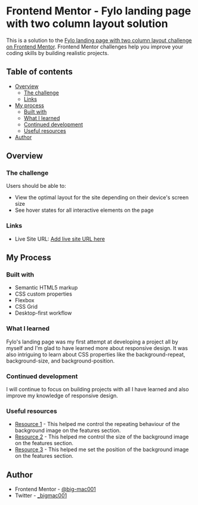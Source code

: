 # Frontend Mentor - Fylo landing page with two column layout solution

This is a solution to the [Fylo landing page with two column layout challenge on Frontend Mentor](https://www.frontendmentor.io/challenges/fylo-landing-page-with-two-column-layout-5ca5ef041e82137ec91a50f5). Frontend Mentor challenges help you improve your coding skills by building realistic projects.

## Table of contents

- [Overview](#overview)
  - [The challenge](#the-challenge)
  - [Links](#links)
- [My process](#my-process)
  - [Built with](#built-with)
  - [What I learned](#what-i-learned)
  - [Continued development](#continued-development)
  - [Useful resources](#useful-resources)
- [Author](#author)

## Overview

### The challenge

Users should be able to:

- View the optimal layout for the site depending on their device's screen size
- See hover states for all interactive elements on the page

### Links

- Live Site URL: [Add live site URL here](https://fylo-macaulay.netlify.app/)

## My Process

### Built with

- Semantic HTML5 markup
- CSS custom properties
- Flexbox
- CSS Grid
- Desktop-first workflow

### What I learned

Fylo's landing page was my first attempt at developing a project all by myself and I'm glad to have learned more about responsive design. It was also intriguing to learn about CSS properties like the background-repeat, background-size, and background-position.

### Continued development

I will continue to focus on building projects with all I have learned and also improve my knowledge of responsive design.

### Useful resources

- [Resource 1](https://www.programiz.com/css/background-repeat) - This helped me control the repeating behaviour of the background image on the features section.
- [Resource 2](https://www.programiz.com/css/background-size) - This helped me control the size of the background image on the features section.
- [Resource 3](https://www.programiz.com/css/background-position) - This helped me set the position of the background image on the features section.

## Author

- Frontend Mentor - [@big-mac001](https://www.https://www.frontendmentor.io/profile/big-mac001)
- Twitter - [\_bigmac001](https://www.twitter.com/_bigmac001)
